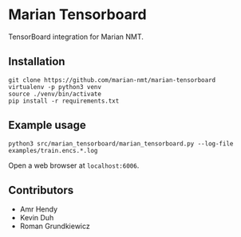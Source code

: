 # Marian Tensorboard

TensorBoard integration for Marian NMT.

## Installation

    git clone https://github.com/marian-nmt/marian-tensorboard
    virtualenv -p python3 venv
    source ./venv/bin/activate
    pip install -r requirements.txt

## Example usage

    python3 src/marian_tensorboard/marian_tensorboard.py --log-file examples/train.encs.*.log

Open a web browser at `localhost:6006`.

## Contributors

* Amr Hendy
* Kevin Duh
* Roman Grundkiewicz
